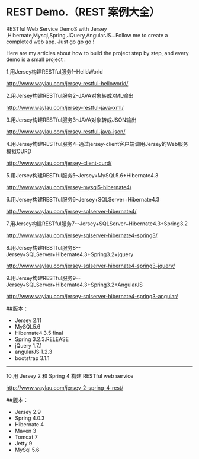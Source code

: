 REST Demo.（REST 案例大全）
========

 RESTful Web Service DemoS  with Jersey ,Hibernate,Mysql,Spring,JQuery,AngularJS...Follow me to create a completed web app. Just go go go !
 
 Here are my articles about how to build the project step by step, and every demo is a small project :
 
 1.用Jersey构建RESTful服务1–HelloWorld
 
 http://www.waylau.com/jersey-restful-helloworld/
 
 2.用Jersey构建RESTful服务2–JAVA对象转成XML输出
 
 http://www.waylau.com/jersey-restful-java-xml/
 
 3.用Jersey构建RESTful服务3–JAVA对象转成JSON输出
 
 http://www.waylau.com/jersey-restful-java-json/
 
 4.用Jersey构建RESTful服务4–通过jersey-client客户端调用Jersey的Web服务模拟CURD
 
  http://www.waylau.com/jersey-client-curd/

 5.用Jersey构建RESTful服务5–Jersey+MySQL5.6+Hibernate4.3
 
  http://www.waylau.com/jersey-mysql5-hibernate4/
 
 6.用Jersey构建RESTful服务6–Jersey+SQLServer+Hibernate4.3
 
  http://www.waylau.com/jersey-sqlserver-hibernate4/
  
 7.用Jersey构建RESTful服务7--Jersey+SQLServer+Hibernate4.3+Spring3.2
 
  http://www.waylau.com/jersey-sqlserver-hibernate4-spring3/
 
 8.用Jersey构建RESTful服务8--Jersey+SQLServer+Hibernate4.3+Spring3.2+jquery

  http://www.waylau.com/jersey-sqlserver-hibernate4-spring3-jquery/
  
 9.用Jersey构建RESTful服务9--Jersey+SQLServer+Hibernate4.3+Spring3.2+AngularJS

  http://www.waylau.com/jersey-sqlserver-hibernate4-spring3-angular/



##版本：
  
* Jersey 2.11
* MySQL5.6
* Hibernate4.3.5 final
* Spring 3.2.3.RELEASE
* jQuery 1.7.1 
* angularJS 1.2.3
* bootstrap 3.1.1

 ---------------------------------------------------

10.用 Jersey 2 和 Spring 4 构建 RESTful web service

  http://www.waylau.com/jersey-2-spring-4-rest/

##版本：

* Jersey 2.9
* Spring 4.0.3
* Hibernate 4
* Maven 3
* Tomcat 7
* Jetty 9
* MySql 5.6
